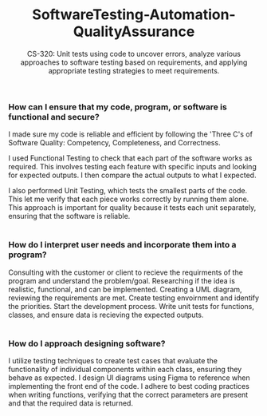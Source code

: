 <h1 align="center">
SoftwareTesting-Automation-QualityAssurance
</h1>
<p align="center">
  CS-320: Unit tests using code to uncover errors, analyze various approaches to software testing based on requirements, and applying appropriate testing strategies to meet requirements.
</p>

</br>

### How can I ensure that my code, program, or software is functional and secure?
I made sure my code is reliable and efficient by following the 'Three C's of Software Quality: Competency, Completeness, and Correctness.

I used Functional Testing to check that each part of the software works as required. This involves testing each feature with specific inputs and looking for expected outputs. I then compare the actual outputs to what I expected. 

I also performed Unit Testing, which tests the smallest parts of the code. This let me verify that each piece works correctly by running them alone. This approach is important for quality because it tests each unit separately, ensuring that the software is reliable.
#
### How do I interpret user needs and incorporate them into a program?
Consulting with the customer or client to recieve the requirments of the program and understand the problem/goal. Researching if the idea is realistic, functional, and can be implemented. Creating a UML diagram, reviewing the requirements are met. Create testing envoirnment and identify the priorities. Start the development process. Write unit tests for functions, classes, and ensure data is recieving the expected outputs. 
#
### How do I approach designing software?
I utilize testing techniques to create test cases that evaluate the functionality of individual components within each class, ensuring they behave as expected. I design UI diagrams using Figma to reference when implementing the front end of the code. I adhere to best coding practices when writing functions, verifying that the correct parameters are present and that the required data is returned.
